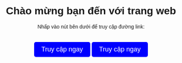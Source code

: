 <!DOCTYPE html>
<html lang="vi">
<head>
    <meta charset="UTF-8">
    <meta name="viewport" content="width=device-width, initial-scale=1.0">
    <title>Trang Web Có Đường Link của 12x2</title>
    <style>
        body {
            font-family: Arial, sans-serif;
            text-align: center;
            margin: 50px;
        }
        a {
            display: inline-block;
            padding: 10px 20px;
            font-size: 18px;
            color: white;
            background-color: blue;
            text-decoration: none;
            border-radius: 5px;
            margin-top: 20px;
        }
        a:hover {
            background-color: darkblue;
        }
    </style>
</head>
<body>
    <h1>Chào mừng bạn đến với trang web</h1>
    <p>Nhấp vào nút bên dưới để truy cập đường link:</p>
    <a href="https://disk.yandex.com/d/JkFlCH5pye4OuQ" target="_blank">Truy cập ngay</a>
    <a href="https://disk.yandex.com/d/pjtL9h6cWaWk6A" target="_blank">Truy cập ngay</a>
</body>
</html>
